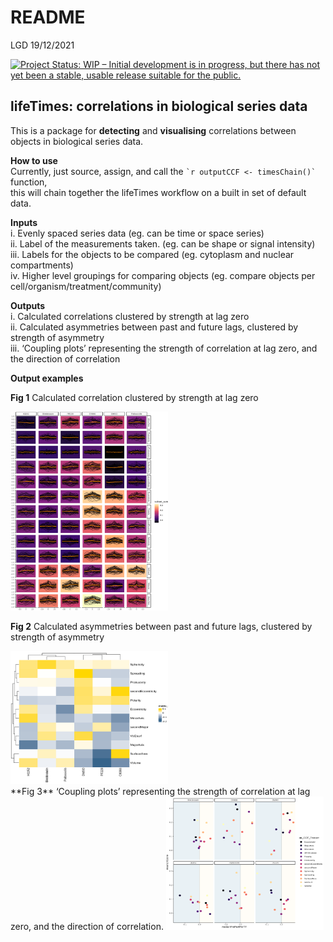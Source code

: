 README
================
LGD
19/12/2021

[![Project Status: WIP – Initial development is in progress, but there
has not yet been a stable, usable release suitable for the
public.](https://www.repostatus.org/badges/latest/wip.svg)](https://www.repostatus.org/#wip)

## lifeTimes: correlations in biological series data

This is a package for **detecting** and **visualising** correlations
between objects in biological series data.

**How to use**  
Currently, just source, assign, and call the
`` `r outputCCF <- timesChain()` `` function,  
this will chain together the lifeTimes workflow on a built in set of
default data.

**Inputs**  
i. Evenly spaced series data (eg. can be time or space series)  
ii. Label of the measurements taken. (eg. can be shape or signal
intensity)  
iii. Labels for the objects to be compared (eg. cytoplasm and nuclear
compartments)  
iv. Higher level groupings for comparing objects (eg. compare objects
per cell/organism/treatment/community)  

**Outputs**  
i. Calculated correlations clustered by strength at lag zero  
ii. Calculated asymmetries between past and future lags, clustered by
strength of asymmetry  
iii. ‘Coupling plots’ representing the strength of correlation at lag
zero, and the direction of correlation  

**Output examples**  

**Fig 1** Calculated correlation clustered by strength at lag zero  
  
<img src="README_figs/README-clusteredCorrelations.png" style="width:50.0%" alt="an image caption Source: Ultimate Funny Dog Videos Compilation 2013." />

**Fig 2** Calculated asymmetries between past and future lags, clustered
by strength of asymmetry  
  
<img src="README_figs/README-clusteredCorrelationLags.png" style="width:50.0%" alt="an image caption Source: Ultimate Funny Dog Videos Compilation 2013." />
<br> **Fig 3** ‘Coupling plots’ representing the strength of correlation
at lag zero, and the direction of correlation.  
  
<img src="README_figs/README-couplingPlot.png" style="width:50.0%" alt="an image caption Source: Ultimate Funny Dog Videos Compilation 2013." />
